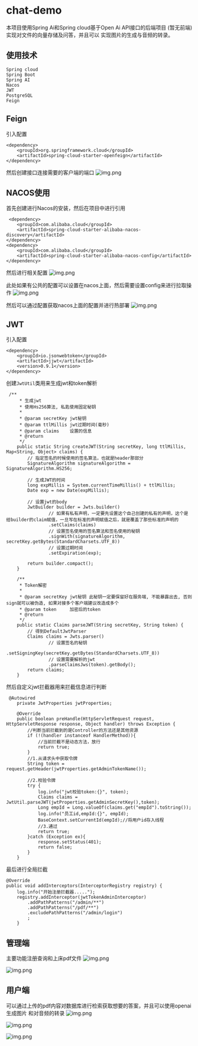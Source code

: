 # chat-demo
本项目使用Spring Ai和Spring cloud基于Open Ai API接口的后端项目
(暂无前端)实现对文件的向量存储及问答，并且可以
实现图片的生成与音频的转录。

## 使用技术
```
Spring cloud
Spring Boot
Spring AI
Nacos
JWT
PostgreSQL
Feign
```

## Feign

引入配置
```angular2html
<dependency>
    <groupId>org.springframework.cloud</groupId>
    <artifactId>spring-cloud-starter-openfeign</artifactId>
</dependency>
```

然后创建接口连接需要的客户端的端口
![img.png](image/img6.png)



## NACOS使用


首先创建进行Nacos的安装，然后在项目中进行引用
```angular2html
 <dependency>
    <groupId>com.alibaba.cloud</groupId>
    <artifactId>spring-cloud-starter-alibaba-nacos-discovery</artifactId>
</dependency>
<dependency>
    <groupId>com.alibaba.cloud</groupId>
    <artifactId>spring-cloud-starter-alibaba-nacos-config</artifactId>
</dependency>
```


然后进行相关配置
![img.png](image/img3.png)


此处如果有公共的配置可以设置在nacos上面，然后需要设置config来进行拉取操作
![img.png](image/img4.png)


然后可以通过配置获取nacos上面的配置并进行热部署
![img.png](image/img5.png)


## JWT
引入配置
```angular2html
<dependency>
    <groupId>io.jsonwebtoken</groupId>
    <artifactId>jjwt</artifactId>
    <version>0.9.1</version>
</dependency>
```

创建`JwtUtil`类用来生成jwt和token解析
```angular2html
 /**
     * 生成jwt
     * 使用Hs256算法, 私匙使用固定秘钥
     *
     * @param secretKey jwt秘钥
     * @param ttlMillis jwt过期时间(毫秒)
     * @param claims    设置的信息
     * @return
     */
    public static String createJWT(String secretKey, long ttlMillis, Map<String, Object> claims) {
        // 指定签名的时候使用的签名算法，也就是header那部分
        SignatureAlgorithm signatureAlgorithm = SignatureAlgorithm.HS256;

        // 生成JWT的时间
        long expMillis = System.currentTimeMillis() + ttlMillis;
        Date exp = new Date(expMillis);

        // 设置jwt的body
        JwtBuilder builder = Jwts.builder()
                // 如果有私有声明，一定要先设置这个自己创建的私有的声明，这个是给builder的claim赋值，一旦写在标准的声明赋值之后，就是覆盖了那些标准的声明的
                .setClaims(claims)
                // 设置签名使用的签名算法和签名使用的秘钥
                .signWith(signatureAlgorithm, secretKey.getBytes(StandardCharsets.UTF_8))
                // 设置过期时间
                .setExpiration(exp);

        return builder.compact();
    }

    /**
     * Token解密
     *
     * @param secretKey jwt秘钥 此秘钥一定要保留好在服务端, 不能暴露出去, 否则sign就可以被伪造, 如果对接多个客户端建议改造成多个
     * @param token     加密后的token
     * @return
     */
    public static Claims parseJWT(String secretKey, String token) {
        // 得到DefaultJwtParser
        Claims claims = Jwts.parser()
                // 设置签名的秘钥
                .setSigningKey(secretKey.getBytes(StandardCharsets.UTF_8))
                // 设置需要解析的jwt
                .parseClaimsJws(token).getBody();
        return claims;
    }

```

然后自定义jwt拦截器用来拦截信息进行判断
```angular2html
 @Autowired
    private JwtProperties jwtProperties;

    @Override
    public boolean preHandle(HttpServletRequest request, HttpServletResponse response, Object handler) throws Exception {
        //判断当前拦截到的是Controller的方法还是其他资源
        if (!(handler instanceof HandlerMethod)){
            //当前拦截不是动态方法，放行
            return true;
        }
        //1.从请求头中获取令牌
        String token = request.getHeader(jwtProperties.getAdminTokenName());

        //2.校验令牌
        try {
            log.info("jwt校验token:{}", token);
            Claims claims = JwtUtil.parseJWT(jwtProperties.getAdminSecretKey(),token);
            Long empId = Long.valueOf(claims.get("empId").toString());
            log.info("员工id,empId:{}", empId);
            BaseContext.setCurrentId(empId);//将用户id存入线程
            //3.通过
            return true;
        }catch (Exception ex){
            response.setStatus(401);
            return false;
        }
    }
```

最后进行全局拦截
```angular2html
@Override
public void addInterceptors(InterceptorRegistry registry) {
    log.info("开始注册拦截器.....");
    registry.addInterceptor(jwtTokenAdminInterceptor)
        .addPathPatterns("/admin/**")
        .addPathPatterns("/pdf/**")
        .excludePathPatterns("/admin/login")
        ;
    }
```

## 管理端
主要功能注册查询和上床pdf文件
![img.png](image/img.png)


![img.png](image/img7.png)


## 用户端
可以通过上传的pdf内容对数据库进行检索获取想要的答案，并且可以使用openai生成图片
和对音频的转录
![img.png](image/img8.png)


![img.png](image/img9.png)


![img.png](image/img10.png)